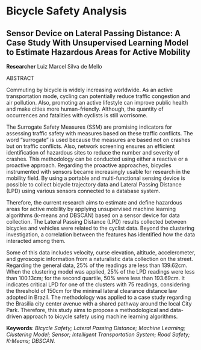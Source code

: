 # Bicycle Safety Analysis
## Sensor Device on Lateral Passing Distance: A Case Study With Unsupervised Learning Model to Estimate Hazardous Areas for Active Mobility

**Researcher** Luiz Marcel Silva de Mello

ABSTRACT

Commuting by bicycle is widely increasing worldwide. As an active transportation mode, cycling can potentially reduce traffic congestion and air pollution. Also, promoting an active lifestyle can improve public health and make cities more human-friendly. Although, the quantity of occurrences and fatalities with cyclists is still worrisome.

The Surrogate Safety Measures (SSM) are promising indicators for assessing traffic safety with measures based on these traffic conflicts. The word “surrogate” is used because the measures are based not on crashes but on traffic conflicts. Also, network screening ensures an efficient identification of hazardous sites to reduce the number and severity of crashes. This methodology can be conducted using either a reactive or a proactive approach. Regarding the proactive approaches, bicycles instrumented with sensors became increasingly usable for research in the mobility field. By using a portable and multi-functional sensing device is possible to collect bicycle trajectory data and Lateral Passing Distance (LPD) using various sensors connected to a database system.

Therefore, the current research aims to estimate and define hazardous areas for active mobility by applying unsupervised machine learning algorithms (k-means and DBSCAN) based on a sensor device for data collection. The Lateral Passing Distance (LPD) results collected between bicycles and vehicles were related to the cyclist data. Beyond the clustering investigation, a correlation between the features has identified how the data interacted among them.

Some of this data includes velocity, curse elevation, altitude, accelerometer, and gyroscopic information from a naturalistic data collection on the street. Regarding the general data, 25% of the readings are less than 139.62cm. When the clustering model was applied, 25% of the LPD readings were less than 100.13cm; for the second quartile, 50% were less than 193.69cm. It indicates critical LPD for one of the clusters with 75 readings, considering the threshold of 150cm for the minimal lateral clearance distance law adopted in Brazil. The methodology was applied to a case study regarding the Brasilia city center avenue with a shared pathway around the local City Park. Therefore, this study aims to propose a methodological and data-driven approach to bicycle safety using machine learning algorithms.

**Keywords**: *Bicycle Safety; Lateral Passing Distance; Machine Learning; Clustering Model; Sensor; Intelligent Transportation System; Road Safety; K-Means; DBSCAN.*
